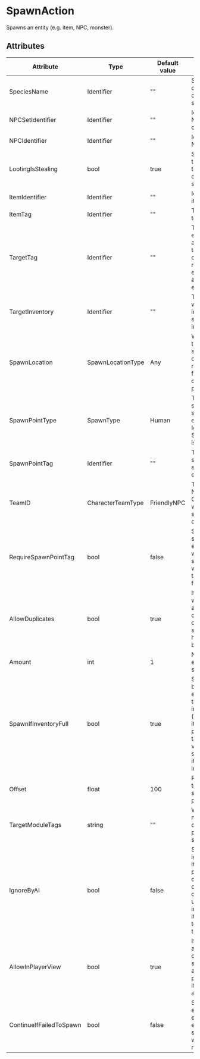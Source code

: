 # SpawnAction

Spawns an entity \(e.g. item, NPC, monster\).

## Attributes

| Attribute               | Type              | Default value | Description                                                                                                                                                       |
|-------------------------|-------------------|---------------|-------------------------------------------------------------------------------------------------------------------------------------------------------------------|
| SpeciesName             | Identifier        | ""            | Species name of the character to spawn.                                                                                                                           |
| NPCSetIdentifier        | Identifier        | ""            | Identifier of the NPC set to choose from.                                                                                                                         |
| NPCIdentifier           | Identifier        | ""            | Identifier of the NPC.                                                                                                                                            |
| LootingIsStealing       | bool              | true          | Should taking the items of this npc be considered as stealing?                                                                                                    |
| ItemIdentifier          | Identifier        | ""            | Identifier of the item to spawn.                                                                                                                                  |
| ItemTag                 | Identifier        | ""            | Tag of the item to spawn.                                                                                                                                         |
| TargetTag               | Identifier        | ""            | The spawned entity will be assigned this tag. The tag can be used to refer to the entity by other actions of the event.                                           |
| TargetInventory         | Identifier        | ""            | Tag of an entity with an inventory to spawn the item into.                                                                                                        |
| SpawnLocation           | SpawnLocationType | Any           | Where should the entity spawn? This can be restricted further with the other spawn point options.                                                                 |
| SpawnPointType          | SpawnType         | Human         | Type of spawnpoint to spawn the entity at. Ignored if SpawnPointTag is set.                                                                                       |
| SpawnPointTag           | Identifier        | ""            | Tag of a spawnpoint to spawn the entity at.                                                                                                                       |
| TeamID                  | CharacterTeamType | FriendlyNPC   | Team of the NPC to spawn. Only valid when spawning a character.                                                                                                   |
| RequireSpawnPointTag    | bool              | false         | Should we spawn the entity even when no spawn points with matching tags were found?                                                                               |
| AllowDuplicates         | bool              | true          | If false, we won't spawn another character if one with the same identifier has already been spawned.                                                              |
| Amount                  | int               | 1             | Number of entities to spawn.                                                                                                                                      |
| SpawnIfInventoryFull    | bool              | true          | Should the item be spawned even if the target inventory is full (just spawning it at the position of the target)? Only valid if spawning an item in an inventory. |
| Offset                  | float             | 100           | Random offset to add to the spawn position.                                                                                                                       |
| TargetModuleTags        | string            | ""            | What outpost module tags does the entity prefer to spawn in.                                                                                                      |
| IgnoreByAI              | bool              | false         | Should the AI ignore this item. This will prevent outpost NPCs cleaning up or otherwise using important items intended to be left for the players.                |
| AllowInPlayerView       | bool              | true          | If disabled, the action will choose a spawn position away from players' views if one is available.                                                                |
| ContinueIfFailedToSpawn | bool              | false         | Should the event continue even if the entity failed to spawn for whatever reason?                                                                                 |



